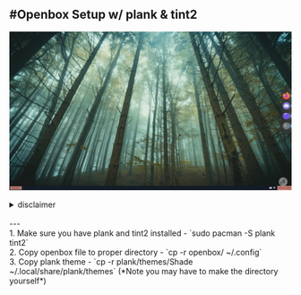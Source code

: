 #Openbox Setup w/ plank & tint2
---
![openbox](/images/OPENBOX.png)
  
<details>
<summary>disclaimer</summary>
<br>
- The tint2rc is the same as `Repentance` in here- https://github.com/downthecrop/tint2-theme-collections
<br>
- The plank theme is shade from here- https://www.github.com/kennyh7279/plank-themes
</details>
<br>
---
<br>
1. Make sure you have plank and tint2 installed - `sudo pacman -S plank tint2`
<br>
2. Copy openbox file to proper directory - `cp -r openbox/ ~/.config`
<br>
3. Copy plank theme - `cp -r plank/themes/Shade ~/.local/share/plank/themes` (*Note you may have to make the directory yourself*)
